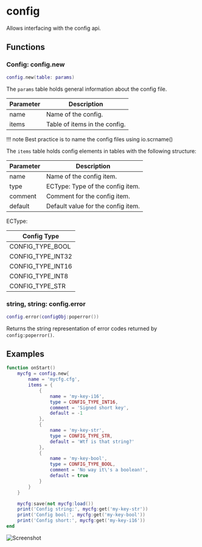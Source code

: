 # config

Allows interfacing with the config api.

## Functions

### Config: config.new 

```lua
config.new(table: params)
```

The ``params`` table holds general information about the config file.

| Parameter         | Description                               |
|-------------------|-------------------------------------------|
| name              | Name of the config.                       |
| items             | Table of items in the config.             |

!!! note
    Best practice is to name the config files using io.scrname()

The ``items`` table holds config elements in tables with the following structure:

| Parameter         | Description                               |
|-------------------|-------------------------------------------|
| name              | Name of the config item.                  |
| type              | ECType: Type of the config item.          |
| comment           | Comment for the config item.              |
| default           | Default value for the config item.        |

ECType:

| Config Type       |
|-------------------|
| CONFIG_TYPE_BOOL  |
| CONFIG_TYPE_INT32 |
| CONFIG_TYPE_INT16 |
| CONFIG_TYPE_INT8  |
| CONFIG_TYPE_STR   |

### string, string: config.error

```lua
config.error(configObj:poperror())
```

Returns the string representation of error codes returned by ``config:poperror()``.

## Examples

```lua
function onStart()
	mycfg = config.new{
		name = 'mycfg.cfg',
		items = {
			{
				name = 'my-key-i16',
				type = CONFIG_TYPE_INT16,
				comment = 'Signed short key',
				default = -1
			},
			{
				name = 'my-key-str',
				type = CONFIG_TYPE_STR,
				default = 'Wtf is that string?'
			},
			{
				name = 'my-key-bool',
				type = CONFIG_TYPE_BOOL,
				comment = 'No way it\'s a boolean!',
				default = true
			}
		}
	}

	mycfg:save(not mycfg:load())
	print('Config string:', mycfg:get('my-key-str'))
	print('Config bool:', mycfg:get('my-key-bool'))
	print('Config short:', mycfg:get('my-key-i16'))
end
```

![Screenshot](/resources/mycfg.png)